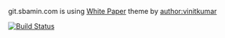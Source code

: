 git.sbamin.com is using [White Paper](https://github.com/vinitkumar/white-paper/) theme by [author:vinitkumar](https://github.com/vinitkumar/)

[![Build Status](https://semaphoreci.com/api/v1/projects/d0fa3ef1-c103-4f22-aa4e-dc3c090011e7/504571/badge.svg)](https://semaphoreci.com/dyndna/git-sbamin-com)
